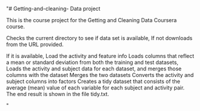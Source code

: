 "# Getting-and-cleaning- Data project

This is the course project for the Getting and Cleaning Data Coursera course. 

Checks the current directory to see if data set is available, If not downloads from the URL provided.

  If it is available, Load the activity and feature info
Loads columns that reflect a mean or standard deviation from both the training and test datasets,
Loads the activity and subject data for each dataset, and merges those columns with the dataset
Merges the two datasets
Converts the activity and subject columns into factors
Creates a tidy dataset that consists of the average (mean) value of each variable for each subject and activity pair.
The end result is shown in the file tidy.txt.


" 
